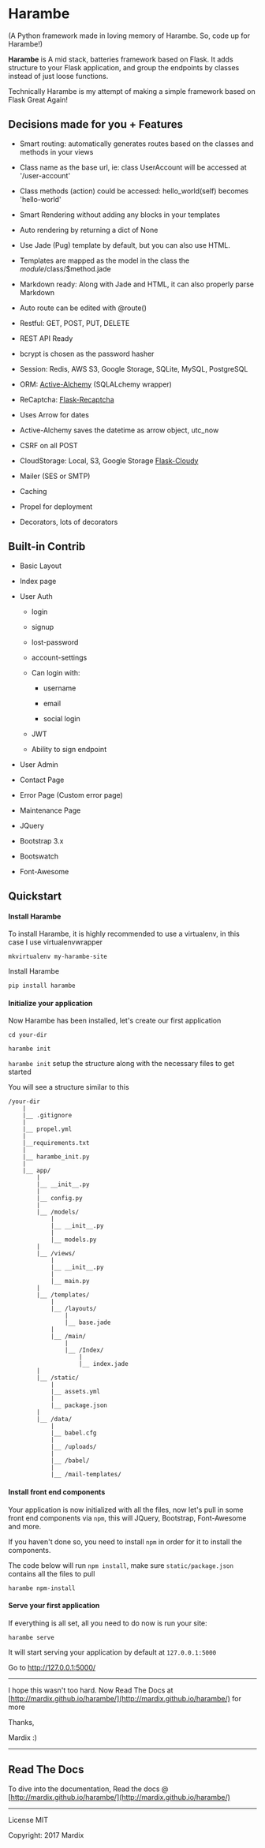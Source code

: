 # Harambe

(A Python framework made in loving memory of Harambe. So, code up for Harambe!)

**Harambe** is A mid stack, batteries framework based on Flask. It adds structure 
to your Flask application, and group the endpoints by classes instead of just 
loose functions. 

Technically Harambe is my attempt of making a simple framework based on Flask Great Again!

 
## Decisions made for you + Features

- Smart routing: automatically generates routes based on the classes and methods in your views

- Class name as the base url, ie: class UserAccount will be accessed at '/user-account'

- Class methods (action) could be accessed: hello_world(self) becomes 'hello-world'

- Smart Rendering without adding any blocks in your templates

- Auto rendering by returning a dict of None

- Use Jade (Pug) template by default, but you can also use HTML. 

- Templates are mapped as the model in the class the $module/$class/$method.jade

- Markdown ready: Along with Jade and HTML, it can also properly parse Markdown

- Auto route can be edited with @route()

- Restful: GET, POST, PUT, DELETE

- REST API Ready

- bcrypt is chosen as the password hasher

- Session: Redis, AWS S3, Google Storage, SQLite, MySQL, PostgreSQL

- ORM: [Active-Alchemy](https://github.com/mardix/active-alchemy) (SQLALchemy wrapper)

- ReCaptcha: [Flask-Recaptcha](https://github.com/mardix/flask-recaptcha)

- Uses Arrow for dates 

- Active-Alchemy saves the datetime as arrow object, utc_now

- CSRF on all POST

- CloudStorage: Local, S3, Google Storage [Flask-Cloudy](https://github.com/mardix/flask-cloudy)

- Mailer (SES or SMTP)

- Caching

- Propel for deployment

- Decorators, lots of decorators

## Built-in Contrib

- Basic Layout

- Index page

- User Auth

    - login
    
    - signup
    
    - lost-password
    
    - account-settings
    
    - Can login with:
        
        - username 
        
        - email 
        
        - social login
        
    - JWT 
    
    - Ability to sign endpoint

- User Admin

- Contact Page

- Error Page (Custom error page)

- Maintenance Page

- JQuery

- Bootstrap 3.x

- Bootswatch

- Font-Awesome



## Quickstart

#### Install Harambe

To install Harambe, it is highly recommended to use a virtualenv, in this case I 
use virtualenvwrapper 

    mkvirtualenv my-harambe-site

Install Harambe

    pip install harambe
    
#### Initialize your application

Now Harambe has been installed, let's create our first application

    cd your-dir
    
    harambe init
    
`harambe init` setup the structure along with the necessary files to get started
 
 You will see a structure similar to this
 
    /your-dir
        |
        |__ .gitignore
        |
        |__ propel.yml
        |
        |__requirements.txt
        |
        |__ harambe_init.py
        |
        |__ app/
            |
            |__ __init__.py
            |
            |__ config.py
            |
            |__ /models/
                |
                |__ __init__.py
                |
                |__ models.py
            |
            |__ /views/
                |
                |__ __init__.py
                |
                |__ main.py
            |
            |__ /templates/
                | 
                |__ /layouts/
                    | 
                    |__ base.jade
                |
                |__ /main/
                    |
                    |__ /Index/
                        |
                        |__ index.jade
            |
            |__ /static/
                |
                |__ assets.yml
                |
                |__ package.json
            |
            |__ /data/
                |
                |__ babel.cfg
                |
                |__ /uploads/
                |
                |__ /babel/
                |
                |__ /mail-templates/


#### Install front end components

Your application is now initialized with all the files, now let's pull in some 
front end components via `npm`, this will JQuery, Bootstrap, Font-Awesome and more. 

If you haven't done so, you need to install `npm` in order for it to install the
components.

The code below will run `npm install`, make sure `static/package.json` contains
all the files to pull

    harambe npm-install
    
 
#### Serve your first application

If everything is all set, all you need to do now is run your site:

    harambe serve
    
It will start serving your application by default at `127.0.0.1:5000`

Go to http://127.0.0.1:5000/ 

---

I hope this wasn't too hard. Now Read The Docs at [http://mardix.github.io/harambe/](http://mardix.github.io/harambe/) 
for more 

Thanks, 

Mardix :) 

--- 

## Read The Docs

To dive into the documentation, Read the docs @ [http://mardix.github.io/harambe/](http://mardix.github.io/harambe/)

---

License MIT

Copyright: 2017 Mardix

